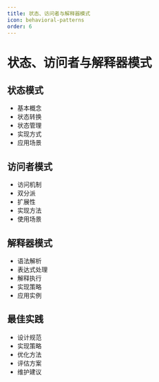 ```yaml
---
title: 状态、访问者与解释器模式
icon: behavioral-patterns
order: 6
---
```


# 状态、访问者与解释器模式

## 状态模式
- 基本概念
- 状态转换
- 状态管理
- 实现方式
- 应用场景

## 访问者模式
- 访问机制
- 双分派
- 扩展性
- 实现方法
- 使用场景

## 解释器模式
- 语法解析
- 表达式处理
- 解释执行
- 实现策略
- 应用实例

## 最佳实践
- 设计规范
- 实现策略
- 优化方法
- 评估方案
- 维护建议
